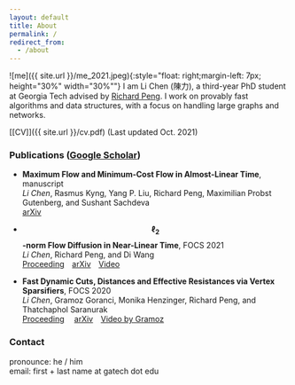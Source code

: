 ```yaml
---
layout: default
title: About
permalink: /
redirect_from:
  - /about
---
```


![me]({{ site.url }}/me_2021.jpeg){:style="float: right;margin-left: 7px; height="30%" width="30%""}
I am Li Chen (陳力), a third-year PhD student at Georgia Tech advised by [Richard Peng](https://www.cc.gatech.edu/~rpeng/index.html).
I work on provably fast algorithms and data structures, with a focus on handling large graphs and networks.
<!--My research interests are in the design, analysis, and implementation of efficient algorithms, with a focus on algorithms and data structures for handling large graphs and networks.-->


[[CV]]({{ site.url }}/cv.pdf) (Last updated Oct. 2021)



### Publications ([Google Scholar](https://scholar.google.com.tw/citations?user=Xeri3k0AAAAJ&hl=en))

* **Maximum Flow and Minimum-Cost Flow in Almost-Linear Time**, manuscript  
  *Li Chen*, Rasmus Kyng, Yang P. Liu, Richard Peng, Maximilian Probst Gutenberg, and Sushant Sachdeva  
  [arXiv](https://arxiv.org/abs/2203.00671)

* **$$\ell_2$$-norm Flow Diffusion in Near-Linear Time**, FOCS 2021  
  *Li Chen*, Richard Peng, and Di Wang  
  [Proceeding](https://ieeexplore.ieee.org/abstract/document/9719724)&emsp;[arXiv](https://arxiv.org/abs/2105.14629)&emsp;[Video](https://youtu.be/6sf1UQCd-6Y)

* **Fast Dynamic Cuts, Distances and Effective Resistances via Vertex Sparsifiers**, FOCS 2020  
  *Li Chen*, Gramoz Goranci, Monika Henzinger, Richard Peng, and Thatchaphol Saranurak  
  [Proceeding](https://ieeexplore.ieee.org/abstract/document/9317991)&emsp; [arXiv](https://arxiv.org/abs/2005.02368)&emsp;[Video by Gramoz](https://youtu.be/RbjBt-CvE1I)

### Contact

pronounce: he / him  
email: first + last name at gatech dot edu
